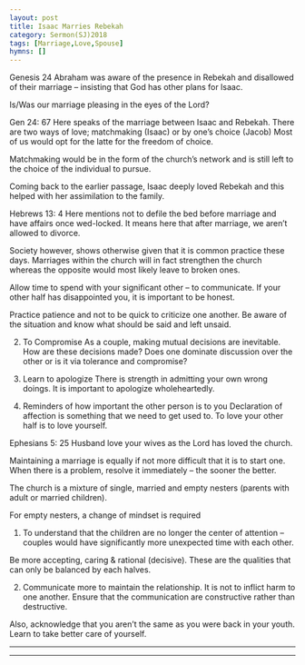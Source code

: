 ```yaml
---
layout: post
title: Isaac Marries Rebekah
category: Sermon(SJ)2018
tags: [Marriage,Love,Spouse]
hymns: []
---
```

Genesis 24
Abraham was aware of the presence in Rebekah and disallowed of their marriage – insisting that God has other plans for Isaac.

Is/Was our marriage pleasing in the eyes of the Lord?

Gen 24: 67
Here speaks of the marriage between Isaac and Rebekah.
There are two ways of love; matchmaking (Isaac) or by one’s choice (Jacob)
Most of us would opt for the latte for the freedom of choice.

Matchmaking would be in the form of the church’s network and is still left to the choice of the individual to pursue.

Coming back to the earlier passage, Isaac deeply loved Rebekah and this helped with her assimilation to the family.

Hebrews 13: 4
Here mentions not to defile the bed before marriage and have affairs once wed-locked. It means here that after marriage, we aren’t allowed to divorce.

Society however, shows otherwise given that it is common practice these days. 
Marriages within the church will in fact strengthen the church whereas the opposite would most likely leave to broken ones.

Allow time to spend with your significant other – to communicate. If your other half has disappointed you, it is important to be honest. 

Practice patience and not to be quick to criticize one another. Be aware of the situation and know what should be said and left unsaid.

2) To Compromise
As a couple, making mutual decisions are inevitable. How are these decisions made? Does one dominate discussion over the other or is it via tolerance and compromise?

3) Learn to apologize
There is strength in admitting your own wrong doings. It is important to apologize wholeheartedly.

4) Reminders of how important the other person is to you
Declaration of affection is something that we need to get used to. To love your other half is to love yourself.

Ephesians 5: 25
Husband love your wives as the Lord has loved the church.

Maintaining a marriage is equally if not more difficult that it is to start one. When there is a problem, resolve it immediately – the sooner the better.

The church is a mixture of single, married and empty nesters (parents with adult or married children). 

For empty nesters, a change of mindset is required
1)	To understand that the children are no longer the center of attention – couples would have significantly more unexpected time with each other.

Be more accepting, caring & rational (decisive). These are the qualities that can only be balanced by each halves. 

2)	Communicate more to maintain the relationship.
 It is not to inflict harm to one another. Ensure that the communication are constructive rather than destructive.

Also, acknowledge that you aren’t the same as you were back in your youth. Learn to take better care of yourself. 


----
****
